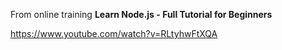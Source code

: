 From online training **Learn Node.js - Full Tutorial for Beginners**

https://www.youtube.com/watch?v=RLtyhwFtXQA
